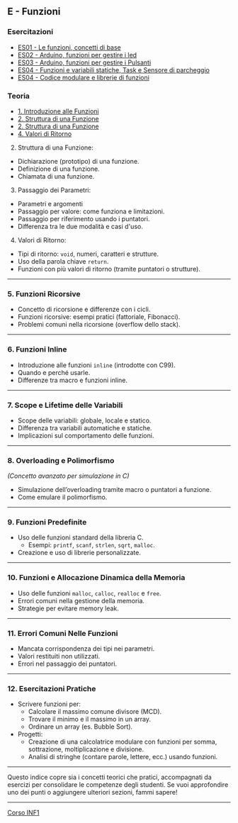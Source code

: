## E - Funzioni

### Esercitazioni
- [ES01 - Le funzioni, concetti di base](<https://docs.google.com/presentation/d/1AKudP8S_5mwF22ilX9c1kxCJoZjkRybj6_PfXJ6Jvjw/edit?usp=sharing>)
- [ES02 - Arduino, funzioni per gestire i led](<https://docs.google.com/presentation/d/1BF5V-1GtmRL5geULzTgPV9HuGldmetlec9QDUNO8c6s/edit?usp=sharings>)
- [ES03 - Arduino, funzioni per gestire i Pulsanti](<>)
- [ES04 - Funzioni e variabili statiche, Task e Sensore di parcheggio](<>)
- [ES04 - Codice modulare e librerie di funzioni](<>)

### Teoria

- [1. Introduzione alle Funzioni](<01. Introduzione alle Funzioni.md>)
- [2. Struttura di una Funzione](<02. Struttura di una Funzione.md>)
- [2. Struttura di una Funzione](<02. Struttura di una Funzione.md>)
- [4. Valori di Ritorno](<04. Valori di Ritorno.md>)


2. Struttura di una Funzione:
- Dichiarazione (prototipo) di una funzione.
- Definizione di una funzione.
- Chiamata di una funzione.
3. Passaggio dei Parametri:
- Parametri e argomenti
- Passaggio per valore: come funziona e limitazioni.
- Passaggio per riferimento usando i puntatori.
- Differenza tra le due modalità e casi d'uso.
4. Valori di Ritorno:
- Tipi di ritorno: `void`, numeri, caratteri e strutture.
- Uso della parola chiave `return`.
- Funzioni con più valori di ritorno (tramite puntatori o strutture).

---

### **5. Funzioni Ricorsive**
- Concetto di ricorsione e differenze con i cicli.
- Funzioni ricorsive: esempi pratici (fattoriale, Fibonacci).
- Problemi comuni nella ricorsione (overflow dello stack).

---

### **6. Funzioni Inline**
- Introduzione alle funzioni `inline` (introdotte con C99).
- Quando e perché usarle.
- Differenze tra macro e funzioni inline.

---

### **7. Scope e Lifetime delle Variabili**
- Scope delle variabili: globale, locale e statico.
- Differenza tra variabili automatiche e statiche.
- Implicazioni sul comportamento delle funzioni.

---

### **8. Overloading e Polimorfismo**
*(Concetto avanzato per simulazione in C)*
- Simulazione dell’overloading tramite macro o puntatori a funzione.
- Come emulare il polimorfismo.

---

### **9. Funzioni Predefinite**
- Uso delle funzioni standard della libreria C.
  - Esempi: `printf`, `scanf`, `strlen`, `sqrt`, `malloc`.
- Creazione e uso di librerie personalizzate.

---

### **10. Funzioni e Allocazione Dinamica della Memoria**
- Uso delle funzioni `malloc`, `calloc`, `realloc` e `free`.
- Errori comuni nella gestione della memoria.
- Strategie per evitare memory leak.

---

### **11. Errori Comuni Nelle Funzioni**
- Mancata corrispondenza dei tipi nei parametri.
- Valori restituiti non utilizzati.
- Errori nel passaggio dei puntatori.

---

### **12. Esercitazioni Pratiche**
- Scrivere funzioni per:
  - Calcolare il massimo comune divisore (MCD).
  - Trovare il minimo e il massimo in un array.
  - Ordinare un array (es. Bubble Sort).
- Progetti:
  - Creazione di una calcolatrice modulare con funzioni per somma, sottrazione, moltiplicazione e divisione.
  - Analisi di stringhe (contare parole, lettere, ecc.) usando funzioni.

---

Questo indice copre sia i concetti teorici che pratici, accompagnati da esercizi per consolidare le competenze degli studenti. Se vuoi approfondire uno dei punti o aggiungere ulteriori sezioni, fammi sapere!

---
[Corso INF1](../README.md)